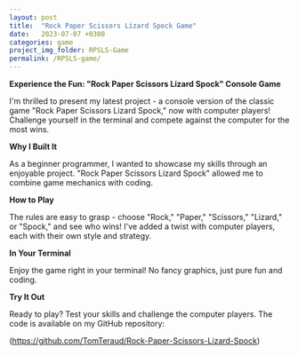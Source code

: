```yaml
---
layout: post
title:  "Rock Paper Scissors Lizard Spock Game"
date:   2023-07-07 +0300
categories: game
project_img_folder: RPSLS-Game
permalink: /RPSLS-game/
---
```

**Experience the Fun: "Rock Paper Scissors Lizard Spock" Console Game**

I'm thrilled to present my latest project - a console version of the classic game "Rock Paper Scissors Lizard Spock," now with computer players! Challenge yourself in the terminal and compete against the computer for the most wins.

**Why I Built It**

As a beginner programmer, I wanted to showcase my skills through an enjoyable project. "Rock Paper Scissors Lizard Spock" allowed me to combine game mechanics with coding.

**How to Play**

The rules are easy to grasp - choose "Rock," "Paper," "Scissors," "Lizard," or "Spock," and see who wins! I've added a twist with computer players, each with their own style and strategy.

**In Your Terminal**

Enjoy the game right in your terminal! No fancy graphics, just pure fun and coding.

**Try It Out**

Ready to play? Test your skills and challenge the computer players. The code is available on my GitHub repository:

(<a href="https://github.com/TomTeraud/Rock-Paper-Scissors-Lizard-Spock" target="_blank">https://github.com/TomTeraud/Rock-Paper-Scissors-Lizard-Spock</a>)